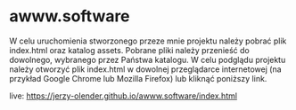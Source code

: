 # awww.software

W celu uruchomienia stworzonego przeze mnie projektu należy pobrać plik index.html oraz katalog assets. Pobrane pliki należy przenieść do dowolnego, wybranego przez Państwa katalogu. W celu podglądu projektu należy otworzyć plik index.html w dowolnej przeglądarce internetowej (na przykład Google Chrome lub Mozilla Firefox) lub kliknąć poniższy link.

live: https://jerzy-olender.github.io/awww.software/index.html
